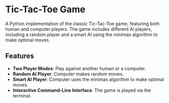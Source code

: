 
# Tic-Tac-Toe Game

A Python implementation of the classic Tic-Tac-Toe game, featuring both human and computer players. The game includes different AI players, including a random player and a smart AI using the minimax algorithm to make optimal moves.

## Features

- **Two Player Modes**: Play against another human or a computer.
- **Random AI Player**: Computer makes random moves.
- **Smart AI Player**: Computer uses the minimax algorithm to make optimal moves.
- **Interactive Command-Line Interface**: The game is played via the terminal.
